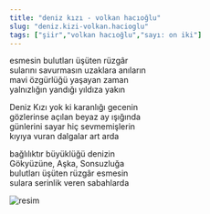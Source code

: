 ```yaml
---
title: "deniz kızı - volkan hacıoğlu"
slug: "deniz.kizi-volkan.hacioglu"
tags: ["şiir","volkan hacıoğlu","sayı: on iki"]
---
```

esmesin bulutları üşüten rüzgâr\
sularını savurmasın uzaklara anıların\
mavi özgürlüğü yaşayan zaman\
yalnızlığın yandığı yıldıza yakın

Deniz Kızı yok ki karanlığı gecenin\
gözlerinse açılan beyaz ay ışığında\
günlerini sayar hiç sevmemişlerin\
kıyıya vuran dalgalar art arda

bağlılıktır büyüklüğü denizin\
Gökyüzüne, Aşka, Sonsuzluğa\
bulutları üşüten rüzgâr esmesin\
sulara serinlik veren sabahlarda

![resim](/img/ky12_24.jpg)